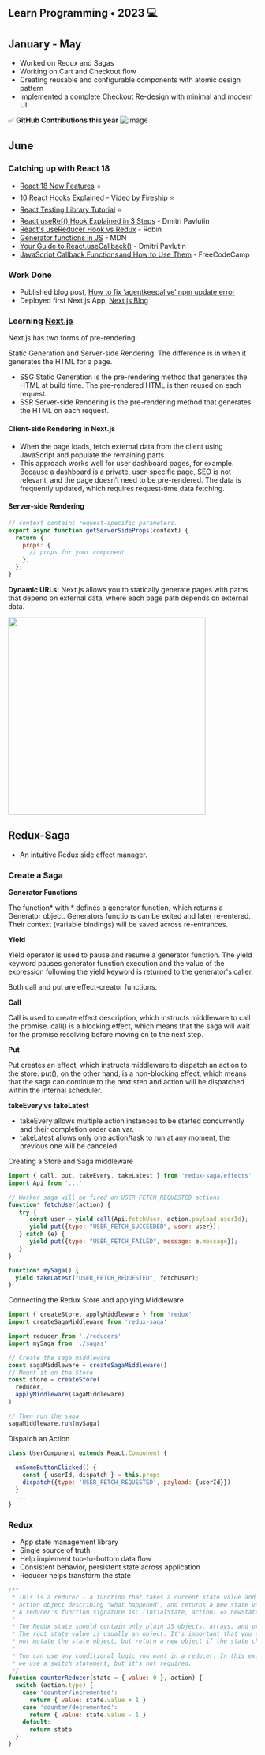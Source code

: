 ## Learn Programming • 2023 💻

## January - May
- Worked on Redux and Sagas
- Working on Cart and Checkout flow
- Creating reusable and configurable components with atomic design pattern
- Implemented a complete Checkout Re-design with minimal and modern UI

✅ **GitHub Contributions this year**
![image](https://github.com/abhiramready/Habit-System/assets/40287643/99c23a37-d5ad-4057-bb42-6ee253da26d6)


## June
### Catching up with React 18
- [React 18 New Features](https://www.freecodecamp.org/news/react-18-new-features/) ⭐
- [10 React Hooks Explained](https://www.youtube.com/watch?v=TNhaISOUy6Q) - Video by Fireship ⭐
- [React Testing Library Tutorial](https://www.robinwieruch.de/react-testing-library/) ⭐
- [React useRef() Hook Explained in 3 Steps](https://dmitripavlutin.com/react-useref/)  - Dmitri Pavlutin
- [React's useReducer Hook vs Redux](https://www.robinwieruch.de/redux-vs-usereducer/) - Robin
- [Generator functions in JS](https://developer.mozilla.org/en-US/docs/Web/JavaScript/Reference/Statements/function*) - MDN
- [Your Guide to React.useCallback()](https://dmitripavlutin.com/react-usecallback/) - Dmitri Pavlutin
- [JavaScript Callback Functions and How to Use Them](https://www.freecodecamp.org/news/javascript-callback-functions-what-are-callbacks-in-js-and-how-to-use-them/) - FreeCodeCamp

### Work Done
- Published blog post, [How to fix ‘agentkeepalive’ npm update error](https://matrixread.com/cannot-find-module-agentkeepalive-npm-update/)
- Deployed first Next.js App, [Next.js Blog](https://nextjs-blog-abhiramready.vercel.app/)


### Learning [Next.js](https://nextjs.org/learn/foundations/about-nextjs)
Next.js has two forms of pre-rendering:  

Static Generation and Server-side Rendering. The difference is in when it generates the HTML for a page.
- SSG Static Generation is the pre-rendering method that generates the HTML at build time. The pre-rendered HTML is then reused on each request.
- SSR Server-side Rendering is the pre-rendering method that generates the HTML on each request.

#### Client-side Rendering in Next.js
- When the page loads, fetch external data from the client using JavaScript and populate the remaining parts.
- This approach works well for user dashboard pages, for example. Because a dashboard is a private, user-specific page, SEO is not relevant, and the page doesn’t need to be pre-rendered. The data is frequently updated, which requires request-time data fetching.

#### Server-side Rendering
```javascript
// context contains request-specific parameters.
export async function getServerSideProps(context) {
  return {
    props: {
      // props for your component
    },
  };
}
```
**Dynamic URLs:** Next.js allows you to statically generate pages with paths that depend on external data, where each page path depends on external data.

 <img src="https://github.com/abhiramready/Habit-System/assets/40287643/4f55fdca-4753-492c-a86a-28a2ddf1682f" width="400"> 

## Redux-Saga
- An intuitive Redux side effect manager.

### Create a Saga

**Generator Functions**

The function* with * defines a generator function, which returns a Generator object. Generators functions can be exited and later re-entered. Their context (variable bindings) will be saved across re-entrances. 

**Yield**

Yield operator is used to pause and resume a generator function. The yield keyword pauses generator function execution and the value of the expression following the yield keyword is returned to the generator's caller.

Both call and put are effect-creator functions.

**Call**

 Call is used to create effect description, which instructs middleware to call the promise. call() is a blocking effect, which means that the saga will wait for the promise resolving before moving on to the next step.

**Put**

Put creates an effect, which instructs middleware to dispatch an action to the store. put(), on the other hand, is a non-blocking effect, which means that the saga can continue to the next step and action will be dispatched within the internal scheduler.

**takeEvery vs takeLatest**
- takeEvery allows multiple action instances to be started concurrently and their completion order can var.
- takeLatest allows only one action/task to run at any moment, the previous one will be canceled

Creating a Store and Saga middleware

```JavaScript
import { call, put, takeEvery, takeLatest } from 'redux-saga/effects'
import Api from '...'

// Worker saga will be fired on USER_FETCH_REQUESTED actions
function* fetchUser(action) {
   try {
      const user = yield call(Api.fetchUser, action.payload.userId);
      yield put({type: "USER_FETCH_SUCCEEDED", user: user});
   } catch (e) {
      yield put({type: "USER_FETCH_FAILED", message: e.message});
   }
}

function* mySaga() {
  yield takeLatest("USER_FETCH_REQUESTED", fetchUser);
}
```
Connecting the Redux Store and applying Middleware
```JavaScript
import { createStore, applyMiddleware } from 'redux'
import createSagaMiddleware from 'redux-saga'

import reducer from './reducers'
import mySaga from './sagas'

// Create the saga middleware
const sagaMiddleware = createSagaMiddleware()
// Mount it on the Store
const store = createStore(
  reducer,
  applyMiddleware(sagaMiddleware)
)

// Then run the saga
sagaMiddleware.run(mySaga)
```
Dispatch an Action
```JavaScript
class UserComponent extends React.Component {
  ...
  onSomeButtonClicked() {
    const { userId, dispatch } = this.props
    dispatch({type: 'USER_FETCH_REQUESTED', payload: {userId}})
  }
  ...
}
```
### Redux
- App state management library
- Single source of truth
- Help implement top-to-bottom data flow
- Consistent behavior, persistent state across application
- Reducer helps transform the state

```JavaScript
/**
 * This is a reducer - a function that takes a current state value and an
 * action object describing "what happened", and returns a new state value.
 * A reducer's function signature is: (intialState, action) => newState
 *
 * The Redux state should contain only plain JS objects, arrays, and primitives.
 * The root state value is usually an object. It's important that you should
 * not mutate the state object, but return a new object if the state changes.
 *
 * You can use any conditional logic you want in a reducer. In this example,
 * we use a switch statement, but it's not required.
 */
function counterReducer(state = { value: 0 }, action) {
  switch (action.type) {
    case 'counter/incremented':
      return { value: state.value + 1 }
    case 'counter/decremented':
      return { value: state.value - 1 }
    default:
      return state
  }
}
```
